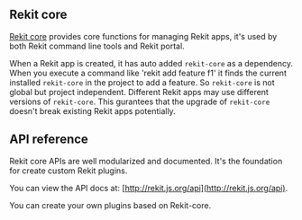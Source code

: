 ## Rekit core
[Rekit core](https://github.com/supnate/rekit-core) provides core functions for managing Rekit apps, it's used by both Rekit command line tools and Rekit portal.

When a Rekit app is created, it has auto added `rekit-core` as a dependency. When you execute a command like 'rekit add feature f1' it finds the current installed `rekit-core` in the project to add a feature. So `rekit-core` is not global but project independent. Different Rekit apps may use different versions of `rekit-core`. This gurantees that the upgrade of `rekit-core` doesn't break existing Rekit apps potentially.

## API reference
Rekit core APIs are well modularized and documented. It's the foundation for create custom Rekit plugins.

You can view the API docs at: [http://rekit.js.org/api](http://rekit.js.org/api).

You can create your own plugins based on Rekit-core.


